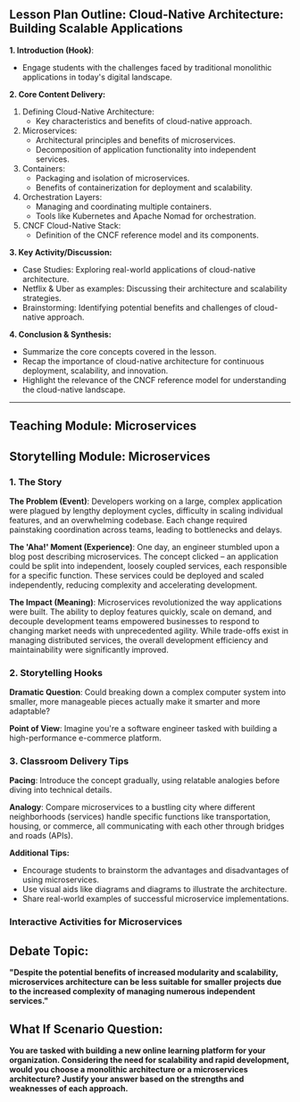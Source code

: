 ## Lesson Plan Outline: Cloud-Native Architecture: Building Scalable Applications

**1. Introduction (Hook)**:
- Engage students with the challenges faced by traditional monolithic applications in today's digital landscape.


**2. Core Content Delivery:**

1. Defining Cloud-Native Architecture:
    - Key characteristics and benefits of cloud-native approach.
2. Microservices:
    - Architectural principles and benefits of microservices.
    - Decomposition of application functionality into independent services.
3. Containers:
    - Packaging and isolation of microservices.
    - Benefits of containerization for deployment and scalability.
4. Orchestration Layers:
    - Managing and coordinating multiple containers.
    - Tools like Kubernetes and Apache Nomad for orchestration.
5. CNCF Cloud-Native Stack:
    - Definition of the CNCF reference model and its components.


**3. Key Activity/Discussion:**

- Case Studies: Exploring real-world applications of cloud-native architecture.
- Netflix & Uber as examples: Discussing their architecture and scalability strategies.
- Brainstorming: Identifying potential benefits and challenges of cloud-native approach.


**4. Conclusion & Synthesis:**

- Summarize the core concepts covered in the lesson.
- Recap the importance of cloud-native architecture for continuous deployment, scalability, and innovation.
- Highlight the relevance of the CNCF reference model for understanding the cloud-native landscape.


---

## Teaching Module: Microservices
## Storytelling Module: Microservices

### 1. The Story

**The Problem (Event)**: Developers working on a large, complex application were plagued by lengthy deployment cycles, difficulty in scaling individual features, and an overwhelming codebase. Each change required painstaking coordination across teams, leading to bottlenecks and delays.

**The 'Aha!' Moment (Experience)**: One day, an engineer stumbled upon a blog post describing microservices. The concept clicked – an application could be split into independent, loosely coupled services, each responsible for a specific function. These services could be deployed and scaled independently, reducing complexity and accelerating development.

**The Impact (Meaning)**: Microservices revolutionized the way applications were built. The ability to deploy features quickly, scale on demand, and decouple development teams empowered businesses to respond to changing market needs with unprecedented agility. While trade-offs exist in managing distributed services, the overall development efficiency and maintainability were significantly improved.

### 2. Storytelling Hooks

**Dramatic Question**: Could breaking down a complex computer system into smaller, more manageable pieces actually make it smarter and more adaptable?

**Point of View**: Imagine you're a software engineer tasked with building a high-performance e-commerce platform.


### 3. Classroom Delivery Tips

**Pacing**: Introduce the concept gradually, using relatable analogies before diving into technical details. 

**Analogy**: Compare microservices to a bustling city where different neighborhoods (services) handle specific functions like transportation, housing, or commerce, all communicating with each other through bridges and roads (APIs).

**Additional Tips:**

* Encourage students to brainstorm the advantages and disadvantages of using microservices.
* Use visual aids like diagrams and diagrams to illustrate the architecture.
* Share real-world examples of successful microservice implementations.

### Interactive Activities for Microservices
## Debate Topic:

**"Despite the potential benefits of increased modularity and scalability, microservices architecture can be less suitable for smaller projects due to the increased complexity of managing numerous independent services."**


## What If Scenario Question:

**You are tasked with building a new online learning platform for your organization. Considering the need for scalability and rapid development, would you choose a monolithic architecture or a microservices architecture? Justify your answer based on the strengths and weaknesses of each approach.**